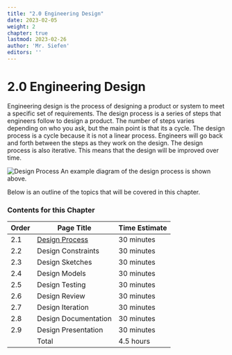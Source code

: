 ```yaml
---
title: "2.0 Engineering Design"
date: 2023-02-05
weight: 2
chapter: true
lastmod: 2023-02-26
author: 'Mr. Siefen'
editors: ''
---
```


# 2.0 Engineering Design

Engineering design is the process of designing a product or system to meet a specific set of requirements. The design process is a series of steps that engineers follow to design a product. The number of steps varies depending on who you ask, but the main point is that its a cycle. The design process is a cycle because it is not a linear process. Engineers will go back and forth between the steps as they work on the design. The design process is also iterative. This means that the design will be improved over time. 

![Design Process](/images/engineering_design/engDesignChart.png)
An example diagram of the design process is shown above.

Below is an outline of the topics that will be covered in this chapter.

### Contents for this Chapter

| Order | Page Title | Time Estimate |
| --- | --- | --- |
| 2.1 | [Design Process](/engineering_design/design_process) | 30 minutes |
| 2.2 | Design Constraints | 30 minutes |
| 2.3 | Design Sketches | 30 minutes |
| 2.4 | Design Models | 30 minutes |
| 2.5 | Design Testing | 30 minutes |
| 2.6 | Design Review | 30 minutes |
| 2.7 | Design Iteration | 30 minutes |
| 2.8 | Design Documentation | 30 minutes |
| 2.9 | Design Presentation | 30 minutes |
|      | Total | 4.5 hours |